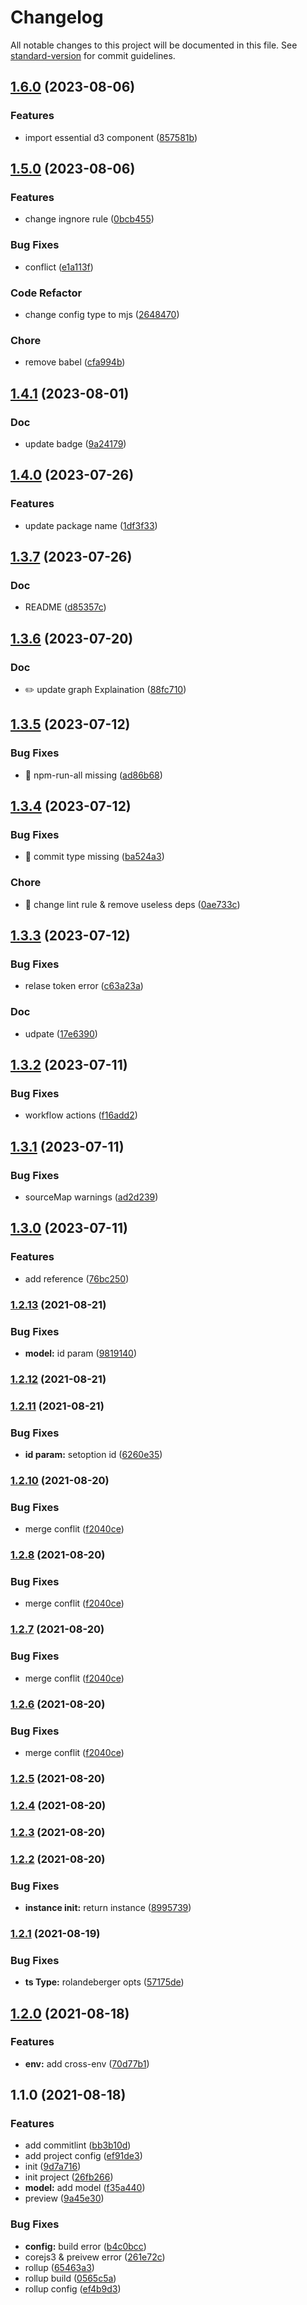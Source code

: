 # Changelog

All notable changes to this project will be documented in this file. See [standard-version](https://github.com/conventional-changelog/standard-version) for commit guidelines.

## [1.6.0](https://github.com/cht527/RolandBergerProfiler/compare/v1.5.0...v1.6.0) (2023-08-06)


### Features

* import essential d3 component ([857581b](https://github.com/cht527/RolandBergerProfiler/commit/857581b231b52e1797b4476b35ac78b11da8aeab))

## [1.5.0](https://github.com/cht527/RolandBergerProfiler/compare/v1.4.1...v1.5.0) (2023-08-06)


### Features

* change ingnore rule ([0bcb455](https://github.com/cht527/RolandBergerProfiler/commit/0bcb4558f9c397b9c9091ed8faf50b6dfb3a93b7))


### Bug Fixes

* conflict ([e1a113f](https://github.com/cht527/RolandBergerProfiler/commit/e1a113fa39ea14dbf7601c7f15963ff9d09c700b))


### Code Refactor

* change config type to mjs ([2648470](https://github.com/cht527/RolandBergerProfiler/commit/2648470cf824f04520fee141f135bccc01ba19cf))


### Chore

* remove babel ([cfa994b](https://github.com/cht527/RolandBergerProfiler/commit/cfa994b2da5157564e95b4cfbdf7fb51bbc7c608))

## [1.4.1](https://github.com/cht527/RolandBergerProfiler/compare/v1.4.0...v1.4.1) (2023-08-01)


### Doc

* update badge ([9a24179](https://github.com/cht527/RolandBergerProfiler/commit/9a241792659b78eb47bc82ebfe42e35a2d05d17d))

## [1.4.0](https://github.com/cht527/RolandBergerProfiler/compare/v1.3.7...v1.4.0) (2023-07-26)


### Features

* update package name ([1df3f33](https://github.com/cht527/RolandBergerProfiler/commit/1df3f33ede22dfeb6cf13c3d6a13bcc3311557ac))

## [1.3.7](https://github.com/cht527/rolandBergerGraph/compare/v1.3.6...v1.3.7) (2023-07-26)


### Doc

* README ([d85357c](https://github.com/cht527/rolandBergerGraph/commit/d85357cf50f258e05bea3dae0c37e3a4ac3544a3))

## [1.3.6](https://github.com/cht527/rolandBergerGraph/compare/v1.3.5...v1.3.6) (2023-07-20)


### Doc

* ✏️ update graph Explaination ([88fc710](https://github.com/cht527/rolandBergerGraph/commit/88fc710541625c179d1d8b05f74f1df4ff4130a6))

## [1.3.5](https://github.com/cht527/rolandBergerGraph/compare/v1.3.4...v1.3.5) (2023-07-12)


### Bug Fixes

* 🐛 npm-run-all missing ([ad86b68](https://github.com/cht527/rolandBergerGraph/commit/ad86b68465d02a7827409808eac2e5de134a54d1))

## [1.3.4](https://github.com/cht527/rolandBergerGraph/compare/v1.3.3...v1.3.4) (2023-07-12)


### Bug Fixes

* 🐛 commit type missing ([ba524a3](https://github.com/cht527/rolandBergerGraph/commit/ba524a39a34de390757195c5b02370c771a235ed))


### Chore

* 🤖 change lint rule & remove useless deps ([0ae733c](https://github.com/cht527/rolandBergerGraph/commit/0ae733c8d8e8ee77a9f80c66ee995de598159abc))

## [1.3.3](https://github.com/cht527/rolandBergerGraph/compare/v1.3.2...v1.3.3) (2023-07-12)


### Bug Fixes

* relase token error ([c63a23a](https://github.com/cht527/rolandBergerGraph/commit/c63a23a46855c0376f667019ca8ecaf08e8e17f2))


### Doc

* udpate ([17e6390](https://github.com/cht527/rolandBergerGraph/commit/17e63909cf0b16bd2d0e6c28b5629d42153f7f22))

## [1.3.2](https://github.com/cht527/rolandBergerGraph/compare/v1.3.1...v1.3.2) (2023-07-11)


### Bug Fixes

* workflow actions ([f16add2](https://github.com/cht527/rolandBergerGraph/commit/f16add206cd13ac841971235f99ea76d93cf216b))

## [1.3.1](https://github.com/cht527/rolandBergerGraph/compare/v1.3.0...v1.3.1) (2023-07-11)


### Bug Fixes

* sourceMap warnings ([ad2d239](https://github.com/cht527/rolandBergerGraph/commit/ad2d239845984f263e05c92d12ac0e022bedde32))

## [1.3.0](https://github.com/cht527/rolandBergerGraph/compare/v1.2.13...v1.3.0) (2023-07-11)


### Features

* add reference ([76bc250](https://github.com/cht527/rolandBergerGraph/commit/76bc250c2f9928a46df92c02e1dc8aeaea095f28))

### [1.2.13](https://github.com/cht527/rolandBergerGraph/compare/v1.2.12...v1.2.13) (2021-08-21)


### Bug Fixes

* **model:** id param ([9819140](https://github.com/cht527/rolandBergerGraph/commit/9819140d302f8511ad1241a5a7bfba319e8a4dc9))

### [1.2.12](https://github.com/cht527/rolandBergerGraph/compare/v1.2.11...v1.2.12) (2021-08-21)

### [1.2.11](https://github.com/cht527/rolandBergerGraph/compare/v1.2.10...v1.2.11) (2021-08-21)


### Bug Fixes

* **id param:** setoption id ([6260e35](https://github.com/cht527/rolandBergerGraph/commit/6260e35c70b8e0593f0469afdf441ac68259136d))

### [1.2.10](https://github.com/cht527/rolandBergerGraph/compare/v1.2.9...v1.2.10) (2021-08-20)


### Bug Fixes

* merge conflit ([f2040ce](https://github.com/cht527/rolandBergerGraph/commit/f2040ceb3289ac980a61e86232cec52cec9123b3))

### [1.2.8](https://github.com/cht527/rolandBergerGraph/compare/v1.2.9...v1.2.8) (2021-08-20)


### Bug Fixes

* merge conflit ([f2040ce](https://github.com/cht527/rolandBergerGraph/commit/f2040ceb3289ac980a61e86232cec52cec9123b3))

### [1.2.7](https://github.com/cht527/rolandBergerGraph/compare/v1.2.9...v1.2.7) (2021-08-20)


### Bug Fixes

* merge conflit ([f2040ce](https://github.com/cht527/rolandBergerGraph/commit/f2040ceb3289ac980a61e86232cec52cec9123b3))

### [1.2.6](https://github.com/cht527/rolandBergerGraph/compare/v1.2.9...v1.2.6) (2021-08-20)


### Bug Fixes

* merge conflit ([f2040ce](https://github.com/cht527/rolandBergerGraph/commit/f2040ceb3289ac980a61e86232cec52cec9123b3))

### [1.2.5](https://github.com/cht527/rolandBergerGraph/compare/v1.2.4...v1.2.5) (2021-08-20)

### [1.2.4](https://github.com/cht527/rolandBergerGraph/compare/v1.2.3...v1.2.4) (2021-08-20)

### [1.2.3](https://github.com/cht527/rolandBergerGraph/compare/v1.2.2...v1.2.3) (2021-08-20)

### [1.2.2](https://github.com/cht527/rolandBergerGraph/compare/v1.2.1...v1.2.2) (2021-08-20)


### Bug Fixes

* **instance init:** return instance ([8995739](https://github.com/cht527/rolandBergerGraph/commit/8995739f1cb1262b12f63b3076589638ac1636f7))

### [1.2.1](https://github.com/cht527/rolandBergerGraph/compare/v1.2.0...v1.2.1) (2021-08-19)


### Bug Fixes

* **ts Type:** rolandeberger opts ([57175de](https://github.com/cht527/rolandBergerGraph/commit/57175dec0d0a36ae4218881653bbc85e064e6f19))

## [1.2.0](https://github.com/cht527/rolandBergerGraph/compare/v1.1.0...v1.2.0) (2021-08-18)


### Features

* **env:** add cross-env ([70d77b1](https://github.com/cht527/rolandBergerGraph/commit/70d77b1464d3247e6f212d6d8007206288851b6b))

## 1.1.0 (2021-08-18)


### Features

* add commitlint ([bb3b10d](https://github.com/cht527/rolandBergerGraph/commit/bb3b10d311ff9a058d619892c566f3daed888d80))
* add project config ([ef91de3](https://github.com/cht527/rolandBergerGraph/commit/ef91de3720aa8a331e09864a8e4e33980fb52bdf))
* init ([9d7a716](https://github.com/cht527/rolandBergerGraph/commit/9d7a716f6a0f08c9c0fba24e38efa8c86fe8c2b7))
* init project ([26fb266](https://github.com/cht527/rolandBergerGraph/commit/26fb2663300c3843410b32162eb128a347f01494))
* **model:** add model ([f35a440](https://github.com/cht527/rolandBergerGraph/commit/f35a440954bae175e2e8908a123df1af781d79a5))
* preview ([9a45e30](https://github.com/cht527/rolandBergerGraph/commit/9a45e3023dd9dc4fadb7d131ef7c4bd7f70ac005))


### Bug Fixes

* **config:** build error ([b4c0bcc](https://github.com/cht527/rolandBergerGraph/commit/b4c0bcc41106b2598a1a9effd763de51cca4a1b9))
* corejs3 & preivew error ([261e72c](https://github.com/cht527/rolandBergerGraph/commit/261e72cf8a0a698b1fa23e0a5721a94975ad7752))
* rollup ([65463a3](https://github.com/cht527/rolandBergerGraph/commit/65463a36105dfc69cd0f15672a06fff38c803a34))
* rollup build ([0565c5a](https://github.com/cht527/rolandBergerGraph/commit/0565c5a9515651a2bfb53c3e7274132b0212145e))
* rollup config ([ef4b9d3](https://github.com/cht527/rolandBergerGraph/commit/ef4b9d386d56a3261cd8e57be245dc23df0ff7ef))
